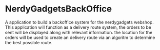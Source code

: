 # NerdyGadgetsBackOffice
A application to build a backoffice system for the nerdygadgets webshop.
This application will function as a delivery route system, the orders to be sent
will be displayed along with relevant information. the location for the orders will be 
used to create an delivery route via an algoritm to determine the best possible route.